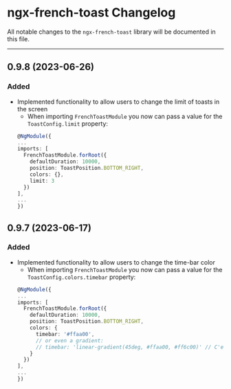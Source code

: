 # ngx-french-toast Changelog

All notable changes to the `ngx-french-toast` library will be documented in this file.

---

## **0.9.8** (2023-06-26)

### Added

- Implemented functionality to allow users to change the limit of toasts in the screen
  - When importing `FrenchToastModule` you now can pass a value for the `ToastConfig.limit` property:
  ```typescript
  @NgModule({
  ...
  imports: [
    FrenchToastModule.forRoot({
      defaultDuration: 10000,
      position: ToastPosition.BOTTOM_RIGHT,
      colors: {},
      limit: 3
    })
  ],
  ...
  })
  ```

## **0.9.7** (2023-06-17)

### Added

- Implemented functionality to allow users to change the time-bar color
  - When importing `FrenchToastModule` you now can pass a value for the `ToastConfig.colors.timebar` property:
  ```typescript
  @NgModule({
  ...
  imports: [
    FrenchToastModule.forRoot({
      defaultDuration: 10000,
      position: ToastPosition.BOTTOM_RIGHT,
      colors: {
        timebar: '#ffaa00',
        // or even a gradient:
        // timebar: 'linear-gradient(45deg, #ffaa00, #ff6c00)' // C'est si beau!
      }
    })
  ],
  ...
  })
  ```
